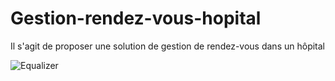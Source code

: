 # Gestion-rendez-vous-hopital
Il s'agit de proposer une solution de gestion de rendez-vous dans un hôpital

![Equalizer](http://dalaljamm.cf/views/img/logodj.png)
